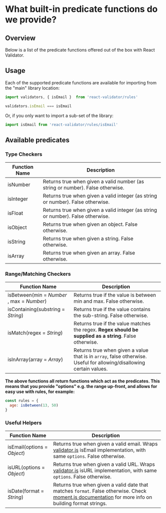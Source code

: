 # What built-in predicate functions do we provide?

## Overview

Below is a list of the predicate functions offered out of the box with React Validator.

## Usage

Each of the supported predicate functions are available for importing from the "main" library location:

```javascript
import validators, { isEmail }  from 'react-validator/rules'

validators.isEmail === isEmail
```

Or, if you only want to import a sub-set of the library:

```javascript
import isEmail from 'react-validator/rules/isEmail'
```

## Available predicates


### Type Checkers

Function Name | Description 
------------- | -----------
isNumber | Returns true when given a valid number (as string or number). False otherwise.
isInteger | Returns true when given a valid integer (as string or number). False otherwise.
isFloat | Returns true when given a valid integer (as string or number). False otherwise.
isObject | Returns true when given an object. False otherwise.
isString | Returns true when given a string. False otherwise.
isArray | Returns true when given an array. False otherwise.

### Range/Matching Checkers

Function Name | Description
------------- | -----------
isBetween(min = *Number* , max = *Number*) | Returns true if the value is between min and max. False otherwise.
isContaining(substring = *String*) | Returns true if the value contains the sub-string. False otherwise.
isMatch(regex = *String*) | Returns true if the value matches the regex. **Regex should be supplied as a string**. False otherwise.
isInArray(array = *Array*) | Returns true when given a value that is in `array`, false otherwise. Useful for allowing/disallowing certain values.


**The above functions all return functions which act as the predicates. This means that you provide "options" e.g. the range up-front, and allows for easy use with rules, for example:**

```javascript
const rules = {
  age: isBetween(13, 50)
}
```

### Useful Helpers

Function Name | Description
------------- | -----------
isEmail(options = *Object*) | Returns true when given a valid email. Wraps [validator.js](https://github.com/chriso/validator.js/) isEmail implementation, with same `options`. False otherwise.
isURL(options = *Object*) | Returns true when given a valid URL. Wraps [validator.js](https://github.com/chriso/validator.js/) isURL implementation, with same `options`. False otherwise.
isDate(format = *String*) | Returns true when given a valid date that matches `format`. False otherwise. Check [moment.js documentation](https://momentjs.com/docs/#/parsing/string-format/) for more info on building format strings.
